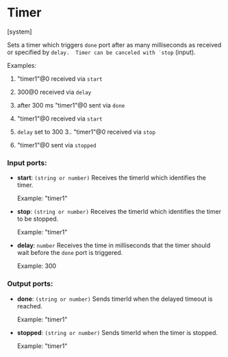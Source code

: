 # Timer

[system]

Sets a timer which triggers `done` port after as many milliseconds as received or specified by `delay.  Timer can be canceled with ˙stop` (input).

Examples:
1. "timer1"@0 received via `start`
2. 300@0 received via `delay`
3. after 300 ms "timer1"@0 sent via `done`

1. "timer1"@0 received via `start`
2. `delay` set to 300
3.. "timer1"@0 received via `stop`
4. "timer1"@0 sent via `stopped`


### Input ports:

* __start__: `(string or number)`
    Receives the timerId which identifies the timer.
    
    Example:
    "timer1"



* __stop__: `(string or number)`
    Receives the timerId which identifies the timer to be stopped.
    
    
    Example:
    "timer1"



* __delay__: `number`
    Receives the time in milliseconds that the timer should wait before the `done` port is triggered.
    
    Example: 
    300



### Output ports:

* __done__: `(string or number)`
    Sends timerId when the delayed timeout is reached.
    
    Example:
    "timer1" 



* __stopped__: `(string or number)`
    Sends timerId when the timer is stopped.
    
    Example:
    "timer1" 



